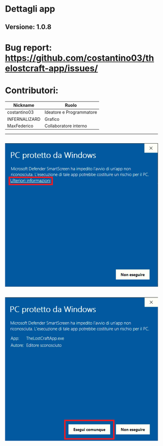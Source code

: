 # Dettagli app
## Versione: 1.0.8
# Bug report: https://github.com/costantino03/thelostcraft-app/issues/
# Contributori:
| Nickname  | Ruolo |
| ------------- | ------------- |
| costantino03  | Ideatore e Programmatore  |
| INFERNALIZARD  | Grafico  |
| MaxFederico  | Collaboratore interno  |
----------------------------------------------------------------
![parte1](img/parte1.png)
----------------------------------------------------------------
![parte2](img/parte2.png)
----------------------------------------------------------------